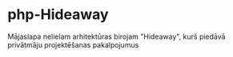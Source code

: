 # php-Hideaway
Mājaslapa nelielam arhitektūras birojam "Hideaway", kurš piedāvā privātmāju projektēšanas pakalpojumus 
